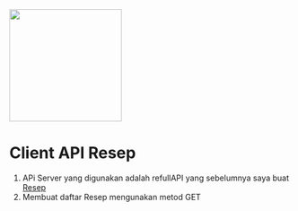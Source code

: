 <p align="center" style="display: inline;"><a href="https://materializecss.com/" target="_blank"><img src="https://seeklogo.com/images/M/materialize-logo-0FCAD8A6F8-seeklogo.com.png" width="200"></a></p>

# Client API Resep
1. APi Server yang digunakan adalah refullAPI yang sebelumnya saya buat [Resep](https://github.com/ABDUL-HALIM-MUKLIS/CI-Resfull-API-Resep)
1. Membuat daftar Resep mengunakan metod GET